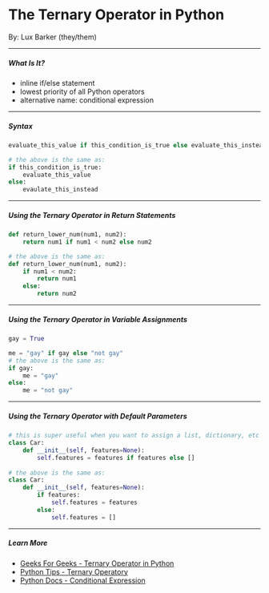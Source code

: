 # The Ternary Operator in Python

By: Lux Barker (they/them)

---

##### What Is It?

- inline if/else statement
- lowest priority of all Python operators
- alternative name: conditional expression

---

##### Syntax

```python
evaluate_this_value if this_condition_is_true else evaluate_this_instead

# the above is the same as:
if this_condition_is_true:
    evaluate_this_value
else:
    evaulate_this_instead
```

---

##### Using the Ternary Operator in Return Statements

```python
def return_lower_num(num1, num2):
    return num1 if num1 < num2 else num2

# the above is the same as:
def return_lower_num(num1, num2):
    if num1 < num2:
        return num1
    else:
        return num2
```

---

##### Using the Ternary Operator in Variable Assignments

```python
gay = True

me = "gay" if gay else "not gay"
# the above is the same as:
if gay:
    me = "gay"
else:
    me = "not gay"
```

---

##### Using the Ternary Operator with Default Parameters

```python
# this is super useful when you want to assign a list, dictionary, etc as a default parameter
class Car:
    def __init__(self, features=None):
        self.features = features if features else []
        
# the above is the same as:
class Car:
    def __init__(self, features=None):
        if features:
            self.features = features
        else:
            self.features = []

```

---

##### Learn More

- [Geeks For Geeks - Ternary Operator in Python](https://www.geeksforgeeks.org/ternary-operator-in-python/)
- [Python Tips - Ternary Operatory](https://book.pythontips.com/en/latest/ternary_operators.html)
- [Python Docs - Conditional Expression](https://docs.python.org/3/reference/expressions.html#conditional-expressions)


